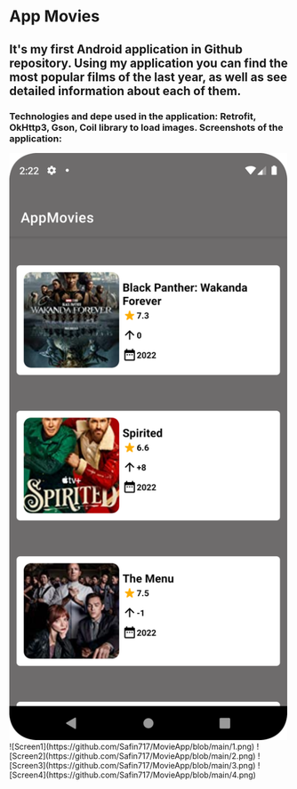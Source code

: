 # App Movies

## It's my first Android application in Github repository. Using my application you can find the most popular films of the last year, as well as see detailed information about each of them.

### Technologies and depe used in the application: Retrofit, OkHttp3, Gson, Coil library to load images. Screenshots of the application:
<img src="https://github.com/Safin717/MovieApp/blob/main/1.png" width="500">
![Screen1](https://github.com/Safin717/MovieApp/blob/main/1.png)
![Screen2](https://github.com/Safin717/MovieApp/blob/main/2.png)
![Screen3](https://github.com/Safin717/MovieApp/blob/main/3.png)
![Screen4](https://github.com/Safin717/MovieApp/blob/main/4.png)

